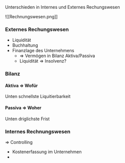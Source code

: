 Unterschieden in Internes und Externes Rechungswesen

![[Rechnungswesen.png]]

### Externes Rechungswesen
- Liquidität
- Buchhaltung
- Finanzlage des Unternehmens
	- => Vermögen in Bilanz Aktiva/Passiva
	- Liquidität => Insolvenz?

### Bilanz
#### Aktiva => Wofür
Unten schnellste Liquitierbarkeit

#### Passiva => Woher
Unten driglichste Frist

### Internes Rechnungswesen
=> Controlling
- Kostenerfassung im Unternehmen
- 

 